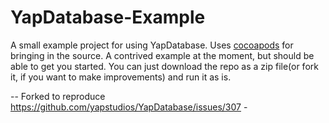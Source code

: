 YapDatabase-Example
===================

A small example project for using YapDatabase. Uses [cocoapods](http://cocoapods.org) for bringing in the source. A contrived example at the moment, but should be able to get you started. You can just download the repo as a zip file(or fork it, if you want to make improvements) and run it as is.


-- Forked to reproduce https://github.com/yapstudios/YapDatabase/issues/307 -

